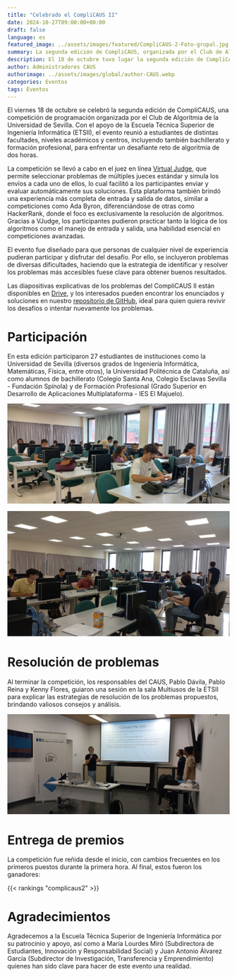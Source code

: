 ```yaml
---
title: "Celebrado el CompliCAUS II"
date: 2024-10-27T09:00:00+00:00
draft: false
language: es
featured_image: ../assets/images/featured/CompliCAUS-2-Foto-grupal.jpg
summary: La segunda edición de CompliCAUS, organizada por el Club de Algoritmia de la Universidad de Sevilla, reunió a estudiantes de distintas disciplinas y niveles académicos, retándolos a resolver problemas en la plataforma Virtual Judge.
description: El 18 de octubre tuvo lugar la segunda edición de CompliCAUS, una competición de algoritmia organizada por el Club de Algoritmia de la Universidad de Sevilla y patrocinada por la ETSII. Esta competición, que congregó a estudiantes de diferentes facultades de la US y alumnos de bachillerato, ofreció un reto estimulante que puso a prueba las habilidades de resolución de problemas de los participantes. El evento demostró que la pasión por la programación es una fuerza que supera fronteras académicas. Agradecemos profundamente el apoyo de la ETSII y de Mª Lourdes Miró. ¡Esperamos verlos en la próxima edición!
author: Administradores CAUS
authorimage: ../assets/images/global/author-CAUS.webp
categories: Eventos
tags: Eventos
---
```


El viernes 18 de octubre se celebró la segunda edición de CompliCAUS, una competición de programación organizada por el Club de Algoritmia de la Universidad de Sevilla. Con el apoyo de la Escuela Técnica Superior de Ingeniería Informática (ETSII), el evento reunió a estudiantes de distintas facultades, niveles académicos y centros, incluyendo también bachillerato y formación profesional, para enfrentar un desafiante reto de algoritmia de dos horas.

La competición se llevó a cabo en el juez en línea [Virtual Judge](https://vjudge.net), que permite seleccionar problemas de múltiples jueces estándar y simula los envíos a cada uno de ellos, lo cual facilitó a los participantes enviar y evaluar automáticamente sus soluciones. Esta plataforma también brindó una experiencia más completa de entrada y salida de datos, similar a competiciones como Ada Byron, diferenciándose de otras como HackerRank, donde el foco es exclusivamente la resolución de algoritmos. Gracias a VJudge, los participantes pudieron practicar tanto la lógica de los algoritmos como el manejo de entrada y salida, una habilidad esencial en competiciones avanzadas.

El evento fue diseñado para que personas de cualquier nivel de experiencia pudieran participar y disfrutar del desafío. Por ello, se incluyeron problemas de diversas dificultades, haciendo que la estrategia de identificar y resolver los problemas más accesibles fuese clave para obtener buenos resultados.

Las diapositivas explicativas de los problemas del CompliCAUS II están disponibles en [Drive](https://drive.google.com/drive/folders/1HRhaTf-Dtha1T21ZTzjj7y-6WswkB9OP), y los interesados pueden encontrar los enunciados y soluciones en nuestro [repositorio de GitHub](https://github.com/algoritmiaUS/complicaus), ideal para quien quiera revivir los desafíos o intentar nuevamente los problemas.


# Participación

En esta edición participaron 27 estudiantes de instituciones como la Universidad de Sevilla (diversos grados de Ingeniería Informática, Matemáticas, Física, entre otros), la Universidad Politécnica de Cataluña, así como alumnos de bachillerato (Colegio Santa Ana, Colegio Esclavas Sevilla - Fundación Spínola) y de Formación Profesional (Grado Superior en Desarrollo de Aplicaciones Multiplataforma - IES El Majuelo).

![alt text](participantes1.jpg)

![alt text](participantes2.jpg)

# Resolución de problemas

Al terminar la competición, los responsables del CAUS, Pablo Dávila, Pablo Reina y Kenny Flores, guiaron una sesión en la sala Multiusos de la ETSII para explicar las estrategias de resolución de los problemas propuestos, brindando valiosos consejos y análisis.

![Resolución problemas](resolucion-problemas.png)
<!-- *Este es el subtítulo de la imagen.* -->


# Entrega de premios 

La competición fue reñida desde el inicio, con cambios frecuentes en los primeros puestos durante la primera hora. Al final, estos fueron los ganadores:


{{< rankings "complicaus2" >}}

# Agradecimientos 

Agradecemos a la Escuela Técnica Superior de Ingeniería Informática por su patrocinio y apoyo, así como a María Lourdes Miró (Subdirectora de Estudiantes, Innovación y Responsabilidad Social) y Juan Antonio Álvarez García (Subdirector de Investigación, Transferencia y Emprendimiento) quienes han sido clave para hacer de este evento una realidad.


<!-- Este ha sido solo el comienzo de lo que esperamos sea una larga tradición en la Universidad de Sevilla. Estamos seguros de que vendrán más competiciones como esta, donde los estudiantes podrán seguir desafiándose, aprendiendo y, por supuesto, divirtiéndose con la programación y la algoritmia. ¡Nos vemos en la próxima edición de CompliCAUS! -->





